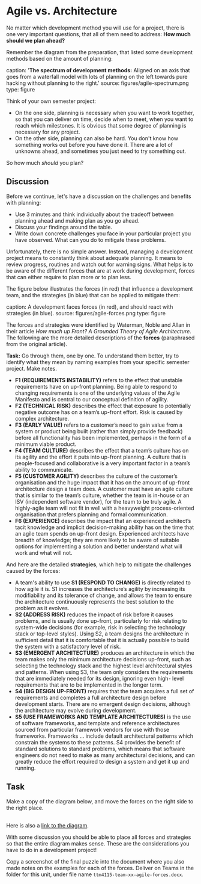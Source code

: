 # Agile vs. Architecture

No matter which development method you will use for a project, there is one very important questions, that all of them need to address: **How much should we plan ahead?**

Remember the diagram from the preparation, that listed some development methods based on the amount of planning:

caption: '**The spectrum of development methods:** Aligned on an axis that goes from
  a waterfall model with lots of planning on the left towards pure hacking without
  planning to the right.'
source: figures/agile-spectrum.png
type: figure

Think of your own semester project: 

* On the one side, planning is necessary when you want to work together, so that you can deliver on time, decide when to meet, when you want to reach which milestones. It is obvious that some degree of planning is necessary for any project.
* On the other side, planning can also be hard. You don't know how something works out before you have done it. There are a lot of unknowns ahead, and sometimes you just need to try something out.

So how much *should* you plan? 

## Discussion

Before we continue, let's have a discussion on the challenges and benefits with planning:

* Use 3 minutes and think individually about the tradeoff between planning ahead and making plan as you go ahead.
* Discuss your findings around the table. 
* Write down concrete challenges you face in your particular project you have observed. What can you do to mitigate these problems.

Unfortunately, there is no simple answer. Instead, managing a development project means to constantly think about adequate planning. It means to review progress, routines and watch out for warning signs. What helps is to be aware of the different forces that are at work during development, forces that can either require to plan more or to plan less. 

The figure below illustrates the forces (in red) that influence a development team, and the strategies (in blue) that can be applied to mitigate them:

caption: A development faces forces (in red), and should react with strategies (in
  blue).
source: figures/agile-forces.png
type: figure

The forces and strategies were identified by Waterman, Noble and Allan in their article _How much up Front? A Grounded Theory of Agile Architecture_. The following are the more detailed descriptions of the **forces** (paraphrased from the original article). 

**Task:** Go through them, one by one. To understand them better, try to identify what they mean by naming examples from your specific semester project. Make notes. 

* **F1 (REQUIREMENTS INSTABILITY)** refers to the effect that unstable requirements have on up-front planning. Being able to respond to changing requirements is one of the underlying values of the Agile Manifesto and is central to our conceptual definition of agility.
* **F2 (TECHNICAL RISK)** describes the effect that exposure to potentially negative outcome has on a team’s up-front effort. Risk is caused by complex architecture. 
* **F3 (EARLY VALUE)** refers to a customer’s need to gain value from a system or product being built (rather than simply provide feedback) before all functionality has been implemented, perhaps in the form of a minimum viable product.
* **F4 (TEAM CULTURE)** describes the effect that a team’s culture has on its agility and the effort it puts into up-front planning. A culture that is people-focused and collaborative is a very important factor in a team’s ability to communicate.
* **F5 (CUSTOMER AGILITY)** describes the culture of the customer’s organisation and the huge impact that it has on the amount of up-front architecture design a team does. A customer must have an agile culture that is similar to the team’s culture, whether the team is in-house or an ISV (independent software vendor), for the team to be truly agile. A highly-agile team will not fit in well with a heavyweight process-oriented organisation that prefers planning and formal communication.
* **F6 (EXPERIENCE)** describes the impact that an experienced architect’s tacit knowledge and implicit decision-making ability has on the time that an agile team spends on up-front design. Experienced architects have breadth of knowledge; they are more likely to be aware of suitable options for implementing a solution and better understand what will work and what will not.

And here are the detailed **strategies**, which help to mitigate the challenges caused by the forces:

* A team's ability to use **S1 (RESPOND TO CHANGE)** is directly related to how agile it is. S1 increases the architecture’s agility by increasing its modifiability and its tolerance of change, and allows the team to ensure the architecture continuously represents the best solution to the problem as it evolves.
* **S2 (ADDRESS RISK)** reduces the impact of risk before it causes problems, and is usually done up-front, particularly for risk relating to system-wide decisions (for example, risk in selecting the technology stack or top-level styles). Using S2, a team designs the architecture in sufficient detail that it is comfortable that it is actually possible to build the system with a satisfactory level of risk.
* **S3 (EMERGENT ARCHITECTURE)** produces an architecture in which the team makes only the minimum architecture decisions up-front, such as selecting the technology stack and the highest level architectural styles and patterns. When using S3, the team only considers the requirements that are immediately needed for its design, ignoring even high- level requirements that are to be implemented in the longer term. 
* **S4 (BIG DESIGN UP-FRONT)** requires that the team acquires a full set of requirements and completes a full architecture design before development starts. There are no emergent design decisions, although the architecture may evolve during development. 
* **S5 (USE FRAMEWORKS AND TEMPLATE ARCHITECTURES)** is the use of software frameworks, and template and reference architectures sourced from particular framework vendors for use with those frameworks. Frameworks … include default architectural patterns which constrain the systems to these patterns. S4 provides the benefit of standard solutions to standard problems, which means that software engineers do not need to make as many architectural decisions, and can greatly reduce the effort required to design a system and get it up and running. 

## Task

Make a copy of the diagram below, and move the forces on the right side to the right place.

<div class="mxgraph" style="max-width:100%;border:1px solid transparent;" data-mxgraph="{&quot;highlight&quot;:&quot;#0000ff&quot;,&quot;nav&quot;:true,&quot;resize&quot;:true,&quot;toolbar&quot;:&quot;zoom layers lightbox&quot;,&quot;edit&quot;:&quot;_blank&quot;,&quot;url&quot;:&quot;https://drive.google.com/uc?id=1hZdFV59lQ20oGVIzIQK5W0W4xcJzVLTL&amp;export=download&quot;}"></div>
<script type="text/javascript" src="https://www.draw.io/embed2.js?&fetch=https%3A%2F%2Fdrive.google.com%2Fuc%3Fid%3D1hZdFV59lQ20oGVIzIQK5W0W4xcJzVLTL%26export%3Ddownload"></script>

Here is also a [link to the diagram](https://drive.google.com/file/d/1hZdFV59lQ20oGVIzIQK5W0W4xcJzVLTL/view?usp=sharing).

With some discussion you should be able to place all forces and strategies so that the entire diagram makes sense. These are the considerations you have to do in a development project!

Copy a screenshot of the final puzzle into the document where you also made notes on the examples for each of the forces. Deliver on Teams in the folder for this unit, under file name `ttm4115-team-xx-agile-forces.docx`.

